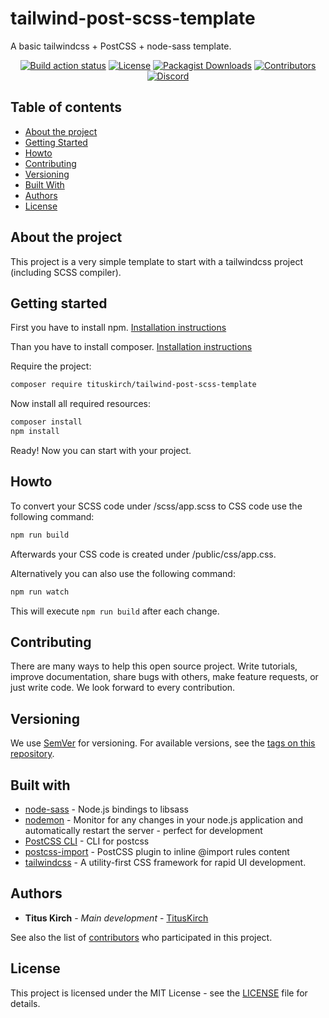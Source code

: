 # tailwind-post-scss-template
A basic tailwindcss + PostCSS + node-sass template.

<p align="center">
    <a href="https://github.com/TitusKirch/tailwind-post-scss-template/actions"><img src="https://github.com/TitusKirch/tailwind-post-scss-template/workflows/Build/badge.svg" alt="Build action status"></a>
    <a href="https://github.com/TitusKirch/tailwind-post-scss-template/blob/master/LICENSE"><img src="https://img.shields.io/github/license/TitusKirch/tailwind-post-scss-template?label=License&labelColor=30363D&color=2FBF50" alt="License"></a>
    <a href="https://packagist.org/packages/tituskirch/tailwind-post-scss-template"><img src="https://img.shields.io/packagist/dm/tituskirch/tailwind-post-scss-template?label=Downloads&labelColor=30363D&color=2FBF50" alt="Packagist Downloads"></a>
    <a href="https://github.com/TitusKirch/tailwind-post-scss-template/graphs/contributors"><img src="https://img.shields.io/github/contributors/TitusKirch/tailwind-post-scss-template?label=Contributors&labelColor=30363D&color=2FBF50" alt="Contributors"></a>
    <a href="https://discord.tkirch.dev"><img src="https://img.shields.io/discord/576562577769889805?label=Discord&labelColor=30363D&color=2FBF50&logoColor=959DA5&logo=Discord" alt="Discord"></a>
</p>

## Table of contents

* [About the project](#about-the-project)
* [Getting Started](#getting-started)
* [Howto](#howto)
* [Contributing](#contributing)
* [Versioning](#versioning)
* [Built With](#built-with)
* [Authors](#authors)
* [License](#license)

## About the project

This project is a very simple template to start with a tailwindcss project (including SCSS compiler).

## Getting started
First you have to install npm. [Installation instructions](https://www.npmjs.com/get-npm)

Than you have to install composer. [Installation instructions](https://getcomposer.org/download/)

Require the project:
```BASH
composer require tituskirch/tailwind-post-scss-template
```

Now install all required resources:
```BASH
composer install
npm install
```

Ready! Now you can start with your project.

## Howto
To convert your SCSS code under /scss/app.scss to CSS code use the following command:
```BASH
npm run build
```

Afterwards your CSS code is created under /public/css/app.css.

Alternatively you can also use the following command:
```BASH
npm run watch
```

This will execute `npm run build` after each change.

## Contributing
There are many ways to help this open source project. Write tutorials, improve documentation, share bugs with others, make feature requests, or just write code. We look forward to every contribution.

## Versioning

We use [SemVer](http://semver.org/) for versioning. For available versions, see the [tags on this repository](https://github.com/TitusKirch/tailwind-post-scss-template/tags).

## Built with

* [node-sass](https://github.com/sass/node-sass) - Node.js bindings to libsass
* [nodemon](https://github.com/remy/nodemon/) - Monitor for any changes in your node.js application and automatically restart the server - perfect for development
* [PostCSS CLI](https://github.com/postcss/postcss-cli) - CLI for postcss
* [postcss-import](https://github.com/postcss/postcss-import) - PostCSS plugin to inline @import rules content
* [tailwindcss](https://github.com/tailwindcss/tailwindcss/) - A utility-first CSS framework for rapid UI development.

## Authors

* **Titus Kirch** - *Main development* - [TitusKirch](https://github.com/TitusKirch)

See also the list of [contributors](https://github.com/TitusKirch/tailwind-post-scss-template/graphs/contributors) who participated in this project.

## License

This project is licensed under the MIT License - see the [LICENSE](LICENSE) file for details.

